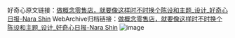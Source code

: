 好奇心原文链接：[做概念零售店，就要像这样时不时换个陈设和主题_设计_好奇心日报-Nara Shin](https://www.qdaily.com/articles/11487.html)
WebArchive归档链接：[做概念零售店，就要像这样时不时换个陈设和主题_设计_好奇心日报-Nara Shin](http://web.archive.org/web/20190623170636/https://www.qdaily.com/articles/11487.html)
![image](http://ww3.sinaimg.cn/large/007d5XDply1g3wa8egb0sj30u04ayhdt)